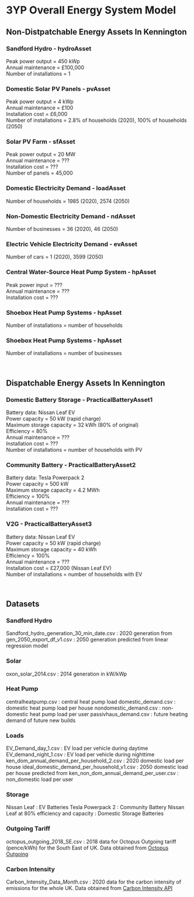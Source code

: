 # 3YP Overall Energy System Model

## Non-Distpatchable Energy Assets In Kennington

### Sandford Hydro - hydroAsset
Peak power output = 450 kWp
<br />
Annual maintenance = £100,000
<br />
Number of installations = 1


### Domestic Solar PV Panels - pvAsset
Peak power output = 4 kWp
<br />
Annual maintenance = £100
<br />
Installation cost = £6,000
<br />
Number of installations = 2.8% of households (2020), 100% of households (2050)


### Solar PV Farm - sfAsset
Peak power output = 20 MW
<br />
Annual maintenance = ??? 
<br />
Installation cost = ???
<br />
Number of panels = 45,000


### Domestic Electricity Demand - loadAsset
Number of households = 1985 (2020), 2574 (2050)


### Non-Domestic Electricity Demand - ndAsset
Number of businesses = 36 (2020), 46 (2050)


### Electric Vehicle Electricity Demand - evAsset
Number of cars = 1 (2020), 3599 (2050)


### Central Water-Source Heat Pump System - hpAsset
Peak power input = ???
<br />
Annual maintenance = ???
<br />
Installation cost = ???


### Shoebox Heat Pump Systems - hpAsset
Number of installations = number of households


### Shoebox Heat Pump Systems - hpAsset
Number of installations = number of businesses


<br />

## Dispatchable Energy Assets In Kennington

### Domestic Battery Storage - PracticalBatteryAsset1
Battery data: Nissan Leaf EV
<br />
Power capacity = 50 kW (rapid charge)
<br />
Maximum storage capacity = 32 kWh (80% of original)
<br />
Efficiency = 80%
<br />
Annual maintenance = ???
<br />
Installation cost = ???
<br />
Number of installations = number of households with PV


### Community Battery - PracticalBatteryAsset2
Battery data: Tesla Powerpack 2
<br />
Power capacity = 500 kW
<br />
Maximum storage capacity = 4.2 MWh
<br />
Efficiency = 100%
<br />
Annual maintenance = ???
<br />
Installation cost = ???


### V2G - PracticalBatteryAsset3
Battery data: Nissan Leaf EV
<br />
Power capacity = 50 kW (rapid charge)
<br />
Maximum storage capacity = 40 kWh
<br />
Efficiency = 100%
<br />
Annual maintenance = ???
<br />
Installation cost = £27,000 (Nissan Leaf EV)
<br />
Number of installations = number of households with EV


<br />

## Datasets

### Sandford Hydro
Sandford_hydro_generation_30_min_date.csv : 2020 generation from 
gen_2050_export_df_v1.csv : 2050 generation predicted from linear regression model

### Solar
oxon_solar_2014.csv : 2014 generation in kW/kWp

### Heat Pump
centralheatpump.csv : central heat pump load
domestic_demand.csv : domestic heat pump load per house
nondomestic_demand.csv : non-domestic heat pump load per user
passivhaus_demand.csv : future heating demand of future new builds

### Loads
EV_Demand_day_1.csv : EV load per vehicle during daytime
EV_demand_night_1.csv : EV load per vehicle during nighttime
ken_dom_annual_demand_per_household_2.csv : 2020 domestic load per house
ideal_domestic_demand_per_household_v1.csv : 2050 domestic load per house predicted from
ken_non_dom_annual_demand_per_user.csv : non_domestic load per user

### Storage
Nissan Leaf : EV Batteries 
Tesla Powerpack 2 : Community Battery
Nissan Leaf at 80% efficiency and capacity : Domestic Storage Batteries

### Outgoing Tariff
octopus_outgoing_2018_SE.csv : 2018 data for Octopus Outgoing tariff (pence/kWh) for the South East of UK. Data obtained from <a href="https://octopus.energy/blog/outgoing/">Octopus Outgoing</a>

### Carbon Intensity
Carbon_Intensity_Data_*Month*.csv : 2020 data for the carbon intensity of emissions for the whole UK. Data obtained from <a href="https://carbonintensity.org.uk/">Carbon Intensity API</a>
